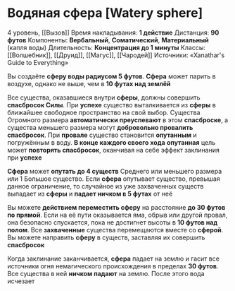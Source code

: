 # Водяная сфера [Watery sphere]
4 уровень, [[Вызов]]
Время накладывания: **1 действие**
Дистанция: **90 футов**
Компоненты: **Вербальный**, **Соматический**, **Материальный** (капля воды)
Длительность: **Концентрация до 1 минуты**
Классы: [[Волшебник]], [[Друид]], [[Магус]], [[Чародей]]
Источники: «Xanathar's Guide to Everything»

Вы создаёте **сферу воды радиусом 5 футов**. **Сфера** может парить в воздухе, однако не выше, чем в **10 футах над землёй**

Все существа, оказавшиеся внутри **сферы**, должны совершить **спасбросок Силы**. При **успехе** существо выталкивается из **сферы** в ближайшее свободное пространство на свой выбор. Существа Огромного размера **автоматически преуспевают** в этом **спасброске**, а существа меньшего размера могут **добровольно провалить спасбросок**. При **провале** существо становится **опутанным** и погружённым в воду. **В конце каждого своего хода** **опутанная** цель может **повторять спасбросок**, оканчивая на себе эффект заклинания при **успехе**

**Сфера** может **опутать до 4 существ** Среднего или меньшего размера или 1 Большое существо. Если **сфера** опутывает существо, превышая данное ограничение, то случайное из уже захваченных существ выпадает из **сферы** и **падает ничком в 5 футах** от неё

Вы можете **действием переместить сферу** на расстояние **до 30 футов по прямой**. Если на её пути оказывается яма, обрыв или другой провал, она безопасно спускается, пока не достигнет высоты в **10 футов над полом**. Все **захваченные** существа перемещаются вместе со **сферой**. Вы можете направить **сферу** в существ, заставляя их совершить **спасбросок**

Когда заклинание заканчивается, **сфера** падает на землю и гасит все источники огня немагического происхождения в пределах **30 футов**. Все существа в ней **ничком падают** на землю. После этого вода исчезает
